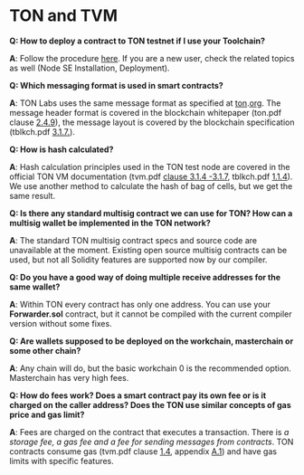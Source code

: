 # TON and TVM

**Q: How to deploy a contract to TON testnet if I use your Toolchain?**

**A**: Follow the procedure [here](https://docs.ton.dev/86757ecb2/p/14cfee/t/57cbaf). If you are a new user, check the related topics as well (Node SE Installation, Deployment). 

**Q: Which messaging format is used in smart contracts?**

**A**: TON Labs uses the same message format as specified at [ton](http://ton.org/).[org](http://test.ton.org/). The message header format is covered in the blockchain whitepaper (ton.pdf clause [2.4.9](https://docs.ton.dev/86757ecb2/p/822e19/t/055645)), the message layout is covered by the blockchain specification (tblkch.pdf [3.1.7.](https://docs.ton.dev/86757ecb2/p/931de7/t/821704)).

**Q: How is hash calculated?**

**A**: Hash calculation principles used in the TON test node are covered in the official TON VM documentation (tvm.pdf [clause 3.1.4 -3.1.7](https://zeroheight.com/86757ecb2/p/836380/t/81c0c8), tblkch.pdf [1.1.4](https://zeroheight.com/86757ecb2/p/67dde7/t/58f8f6)). We use another method to calculate the hash of bag of cells, but we get the same result.

**Q: Is there any standard multisig contract we can use for TON? How can a multisig wallet be implemented in the TON network?**

**A**: The standard TON multisig contract specs and source code are unavailable at the moment. Existing open source multisig contracts can be used, but not all Solidity features are supported now by our compiler. 

**Q: Do you have a good way of doing multiple receive addresses for the same wallet?**

**A**: Within TON every contract has only one address. You can use your **Forwarder.sol** contract, but it cannot be compiled with the current compiler version without some fixes. 

**Q: Are wallets supposed to be deployed on the workchain, masterchain or some other chain?**

**A**: Any chain will do, but the basic workchain 0 is the recommended option. Masterchain has very high fees.

**Q: How do fees work? Does a smart contract pay its own fee or is it charged on the caller address? Does the TON use similar concepts of gas price and gas limit?**

**A**: Fees are charged on the contract that executes a transaction. There is *a storage fee, a gas fee and a fee for sending messages from contracts*. TON contracts consume gas (tvm.pdf clause [1.4](https://zeroheight.com/86757ecb2/p/77e11f/t/24a009), appendix [A.1](https://zeroheight.com/86757ecb2/p/17e4d8/t/783524)) and have gas limits with specific features.


  